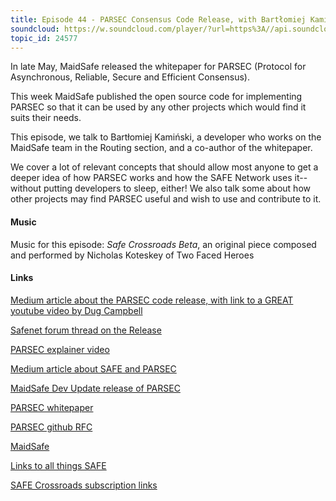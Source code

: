 ```yaml
---
title: Episode 44 - PARSEC Consensus Code Release, with Bartłomiej Kamiński
soundcloud: https://w.soundcloud.com/player/?url=https%3A//api.soundcloud.com/tracks/473643423
topic_id: 24577
---
```


In late May, MaidSafe released the whitepaper for PARSEC (Protocol for Asynchronous, Reliable, Secure and Efficient Consensus). 

This week MaidSafe published the open source code for implementing PARSEC so that it can be used by any other projects which would find it suits their needs.

This episode, we talk to Bartłomiej Kamiński, a developer who works on the MaidSafe team in the Routing section, and a co-author of the whitepaper. 

We cover a lot of relevant concepts that should allow most anyone to get a deeper idea of how PARSEC works and how the SAFE Network uses it--without putting developers to sleep, either! We also talk some about how other projects may find PARSEC useful and wish to use and contribute to it.


#### Music

Music for this episode: *Safe Crossroads Beta*, an original piece composed and performed by Nicholas Koteskey of Two Faced Heroes

#### Links

[Medium article about the  PARSEC code release, with link to a GREAT youtube video by Dug Campbell](https://medium.com/safenetwork/parsec-the-release-of-the-code-91d514faaa71)

[Safenet forum thread on the Release](https://safenetforum.org/t/parsec-the-release-of-the-code/24469)

[PARSEC explainer video](https://www.youtube.com/watch?v=JKagaPUrDsY)

[Medium article about SAFE and PARSEC](https://medium.com/safenetwork/parsec-a-paradigm-shift-for-asynchronous-and-permissionless-consensus-e312d721f9d8)

[MaidSafe Dev Update release of PARSEC](https://safenetforum.org/t/maidsafe-dev-update-may-24-2018-introducing-parsec/23647)

[PARSEC whitepaper](http://docs.maidsafe.net/Whitepapers/pdf/PARSEC.pdf)

[PARSEC github RFC](https://github.com/maidsafe/rfcs/blob/master/text/0049-parsec/0049-parsec.md)

[MaidSafe](http://maidsafe.net)

[Links to all things SAFE](https://safenetwork.org/)

[SAFE Crossroads subscription links](https://safecrossroads.net/subscribe/)
